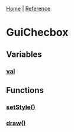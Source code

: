[Home](../README.md) | [Reference](REFERENCE.md)

# GuiChecbox
## Variables
### [val]()

## Functions
### [setStyle()]()
### [draw()]()